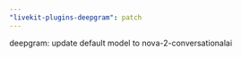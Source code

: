 ```yaml
---
"livekit-plugins-deepgram": patch
---
```


deepgram: update default model to nova-2-conversationalai
